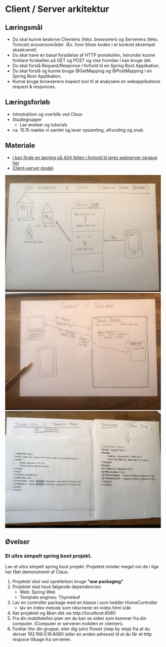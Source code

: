 <!-- JS use if these pages are used as githubpages. can be deleted if used elsewhere -->
<script src="https://code.jquery.com/jquery-3.2.1.min.js"></script>
<script src="script.js"></script>

# Client / Server arkitektur 

## Læringsmål
* Du skal kunne beskrive Clientens (feks. browseren) og Serverens (feks. Tomcat) ansvarsområder. (Ex. hvor bliver koden i et konkret eksempel eksekveret)  
* Du skal have en basal forståelse af HTTP protokollen, herunder kunne forklare forskellen på GET og POST og vise hvordan i kan bruge det.
* Du skal forstå Request/Response i forhold til en Spring Boot Applikation.
* Du skal forstå og kunne bruge @GetMapping og @PostMapping i en Spring Boot Applikation. 
* Kunne bruge browserens inspect tool til at analysere en webapplikations request & responces. 

## Læringsforløb
* Introduktion og overblik ved Claus
* Studiegrupper
	* Lav øvelser og tutorials
* ca. 15.15 mødes vi samlet og laver opsamling, afrunding og snak.

## Materiale
* [i kan finde en løsning på 404 fejlen i forhold til jeres webserver opgave her](https://techkea.github.io/Dat-20-b-og-c-semesterplan/3.html#exporter-en-webapp-til-war)
* [Client–server model](https://en.wikipedia.org/wiki/Client%E2%80%93server_model)

![](img/1.jpg)
![](img/2.jpg)
![](img/3.jpg)


## Øvelser
### Et ultra simpelt spring boot projekt.
Lav et ultra simpelt spring boot projekt. Projektet minder meget om de i lige har fået demonstreret af Claus.    
1. Projektet skal ved oprettelsen bruge **"war packaging"**
2. Projektet skal have følgende dependencies:	
	* Web: Spring Web
	* Template engines: Thymeleaf
3. Lav en controller package med en klasse i som hedder HomeController
	* lav en index metode som returnerer en index.html side
4. Kør projektet og åben det via http://localhost:8080
5. Fra din mobiltelefon prøv om du kan se siden som kommer fra din computer. (Computer er serveren mobilen er clienten).
6. Forklar (for din gruppe, eller dig selv) flowet (step by step) fra at du skriver 192.168.0.16:8080 (eller en anden adresse) til at du får et http respoce tilbage fra serveren.



